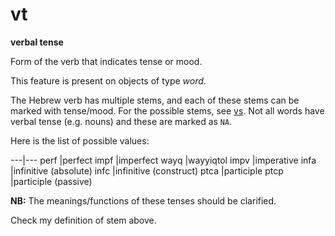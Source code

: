 # vt

**verbal tense**


Form of the verb that indicates tense or mood.

This feature is present on objects of type *word*.

The Hebrew verb has multiple stems, and each of these stems can be marked with tense/mood.
For the possible stems, see [vs](vs).
Not all words have verbal tense (e.g. nouns) and these are marked as `NA`.

Here is the list of possible values:

---|---
perf |perfect
impf |imperfect
wayq |wayyiqtol
impv |imperative
infa |infinitive (absolute)
infc |infinitive (construct)
ptca |participle
ptcp |participle (passive)

**NB:**
The meanings/functions of these tenses should be clarified.

Check my definition of stem above.
